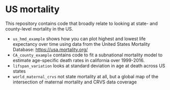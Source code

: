 # US mortality

This repository contains code that broadly relate to looking at state- and county-level mortality in the US. 

- `us_hmd_example` shows how you can plot highest and lowest life expectancy over time using data from the United States Mortality Database: https://usa.mortality.org/
- `CA_county_example` contains code to fit a subnational mortality model to estimate age-specific death rates in california over 1999-2016. 
- `lifspan_variation` looks at standard deviation in age at death across US states
- `world_maternal_crvs` not state mortality at all, but a global map of the intersection of maternal mortality and CRVS data coverage

